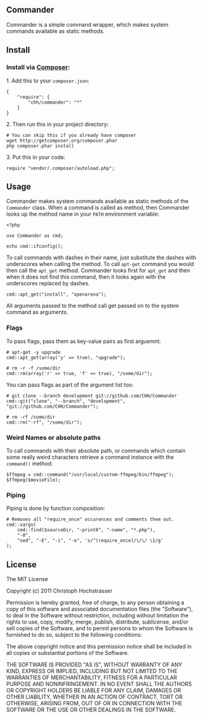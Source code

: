 Commander
---------

Commander is a simple command wrapper, which makes system commands
available as static methods.

## Install

### Install via [Composer](http://packagist.org/about-composer):

1\. Add this to your `composer.json`:

    {
        "require": {
            "chh/commander": "*"
        }
    }

2\. Then run this in your project directory:

    # You can skip this if you already have composer
    wget http://getcomposer.org/composer.phar
    php composer.phar install

3\. Put this in your code:

    require "vendor/.composer/autoload.php";

## Usage

Commander makes system commands available as static methods of the
`Commander` class. When a command is called as method, then Commander
looks up the method name in your `PATH` environment variable:

    <?php
    
    use Commander as cmd;

    echo cmd::ifconfig();

To call commands with dashes in their name, just substitute the dashes
with underscores when calling the method. To call `apt-get` command you would
then call the `apt_get` method. Commander looks first for `apt_get` and
then when it does not find this command, then it looks again with the
underscores replaced by dashes.

    cmd::apt_get("install", "openarena");

All arguments passed to the method call get passed on to the system
command as arguments.

### Flags

To pass flags, pass them as key-value pairs as first arguemnt:

    # apt-get -y upgrade
    cmd::apt_get(array('y' => true), "upgrade");

    # rm -r -f /some/dir
    cmd::rm(array('r' => true, 'f' => true), "/some/dir");

You can pass flags as part of the argument list too:

    # git clone --branch development git://github.com/CHH/Commander
    cmd::git("clone", "--branch", "development", "git://github.com/CHH/Commander");
    
    # rm -rf /some/dir
    cmd::rm("-rf", "/some/dir");

### Weird Names or absolute paths

To call commands with their absolute path, or commands which contain
some really weird characters retrieve a command instance with the
`command()` method:

    $ffmpeg = cmd::command("/usr/local/custom-ffmpeg/bin/ffmpeg");
    $ffmpeg($movieFile);

### Piping

Piping is done by function composition:

    # Removes all "require_once" occurences and comments them out.
    cmd::xargs(
        cmd::find($sourceDir, "-print0", "-name", "*.php"), 
        "-0",
        "sed", "-E", "-i", "-e", 's/^(require_once)/\/\/ \1/g'
    );

## License

The MIT License

Copyright (c) 2011 Christoph Hochstrasser

Permission is hereby granted, free of charge, to any person obtaining a copy
of this software and associated documentation files (the "Software"), to deal
in the Software without restriction, including without limitation the rights
to use, copy, modify, merge, publish, distribute, sublicense, and/or sell
copies of the Software, and to permit persons to whom the Software is
furnished to do so, subject to the following conditions:

The above copyright notice and this permission notice shall be included in
all copies or substantial portions of the Software.

THE SOFTWARE IS PROVIDED "AS IS", WITHOUT WARRANTY OF ANY KIND, EXPRESS OR
IMPLIED, INCLUDING BUT NOT LIMITED TO THE WARRANTIES OF MERCHANTABILITY,
FITNESS FOR A PARTICULAR PURPOSE AND NONINFRINGEMENT. IN NO EVENT SHALL THE
AUTHORS OR COPYRIGHT HOLDERS BE LIABLE FOR ANY CLAIM, DAMAGES OR OTHER
LIABILITY, WHETHER IN AN ACTION OF CONTRACT, TORT OR OTHERWISE, ARISING FROM,
OUT OF OR IN CONNECTION WITH THE SOFTWARE OR THE USE OR OTHER DEALINGS IN
THE SOFTWARE.


